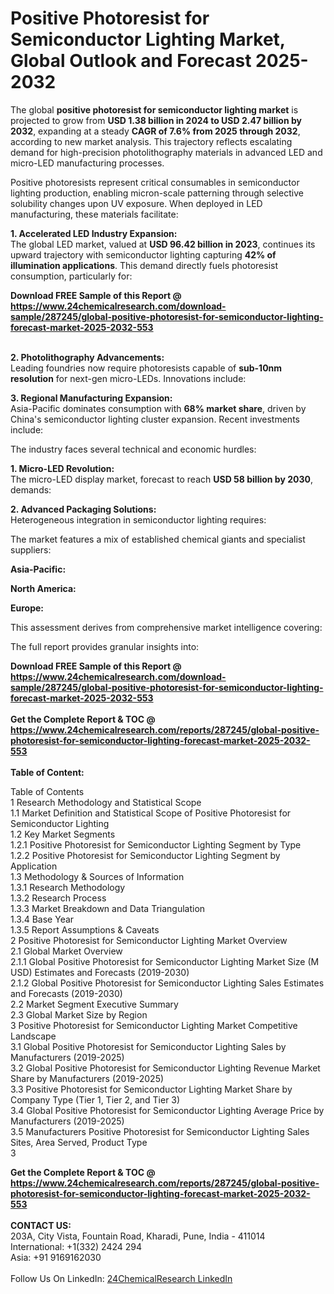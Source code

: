 <h1>Positive Photoresist for Semiconductor Lighting Market, Global Outlook and Forecast 2025-2032</h1><p>The global <strong>positive photoresist for semiconductor lighting market</strong> is projected to grow from <strong>USD 1.38 billion in 2024 to USD 2.47 billion by 2032</strong>, expanding at a steady <strong>CAGR of 7.6% from 2025 through 2032</strong>, according to new market analysis. This trajectory reflects escalating demand for high-precision photolithography materials in advanced LED and micro-LED manufacturing processes.</p><p>Positive photoresists represent critical consumables in semiconductor lighting production, enabling micron-scale patterning through selective solubility changes upon UV exposure. When deployed in LED manufacturing, these materials facilitate:</p><p><strong>1. Accelerated LED Industry Expansion:</strong><br>
The global LED market, valued at <strong>USD 96.42 billion in 2023</strong>, continues its upward trajectory with semiconductor lighting capturing <strong>42% of illumination applications</strong>. This demand directly fuels photoresist consumption, particularly for:</p><div><b>Download FREE Sample of this Report @ 
            <a href="https://www.24chemicalresearch.com/download-sample/287245/global-positive-photoresist-for-semiconductor-lighting-forecast-market-2025-2032-553">
            https://www.24chemicalresearch.com/download-sample/287245/global-positive-photoresist-for-semiconductor-lighting-forecast-market-2025-2032-553</a></b></div><br><p><strong>2. Photolithography Advancements:</strong><br>
Leading foundries now require photoresists capable of <strong>sub-10nm resolution</strong> for next-gen micro-LEDs. Innovations include:</p><p><strong>3. Regional Manufacturing Expansion:</strong><br>
Asia-Pacific dominates consumption with <strong>68% market share</strong>, driven by China's semiconductor lighting cluster expansion. Recent investments include:</p><p>The industry faces several technical and economic hurdles:</p><p><strong>1. Micro-LED Revolution:</strong><br>
The micro-LED display market, forecast to reach <strong>USD 58 billion by 2030</strong>, demands:</p><p><strong>2. Advanced Packaging Solutions:</strong><br>
Heterogeneous integration in semiconductor lighting requires:</p><p>The market features a mix of established chemical giants and specialist suppliers:</p><p><strong>Asia-Pacific:</strong></p><p><strong>North America:</strong></p><p><strong>Europe:</strong></p><p>This assessment derives from comprehensive market intelligence covering:</p><p>The full report provides granular insights into:</p><div><b>Download FREE Sample of this Report @ 
            <a href="https://www.24chemicalresearch.com/download-sample/287245/global-positive-photoresist-for-semiconductor-lighting-forecast-market-2025-2032-553">
            https://www.24chemicalresearch.com/download-sample/287245/global-positive-photoresist-for-semiconductor-lighting-forecast-market-2025-2032-553</a></b></div><br><div><b>Get the Complete Report & TOC @ 
            <a href="https://www.24chemicalresearch.com/reports/287245/global-positive-photoresist-for-semiconductor-lighting-forecast-market-2025-2032-553">
            https://www.24chemicalresearch.com/reports/287245/global-positive-photoresist-for-semiconductor-lighting-forecast-market-2025-2032-553</a></b></div><br>
            <b>Table of Content:</b><p>Table of Contents<br />
1 Research Methodology and Statistical Scope<br />
1.1 Market Definition and Statistical Scope of Positive Photoresist for Semiconductor Lighting<br />
1.2 Key Market Segments<br />
1.2.1 Positive Photoresist for Semiconductor Lighting Segment by Type<br />
1.2.2 Positive Photoresist for Semiconductor Lighting Segment by Application<br />
1.3 Methodology & Sources of Information<br />
1.3.1 Research Methodology<br />
1.3.2 Research Process<br />
1.3.3 Market Breakdown and Data Triangulation<br />
1.3.4 Base Year<br />
1.3.5 Report Assumptions & Caveats<br />
2 Positive Photoresist for Semiconductor Lighting Market Overview<br />
2.1 Global Market Overview<br />
2.1.1 Global Positive Photoresist for Semiconductor Lighting Market Size (M USD) Estimates and Forecasts (2019-2030)<br />
2.1.2 Global Positive Photoresist for Semiconductor Lighting Sales Estimates and Forecasts (2019-2030)<br />
2.2 Market Segment Executive Summary<br />
2.3 Global Market Size by Region<br />
3 Positive Photoresist for Semiconductor Lighting Market Competitive Landscape<br />
3.1 Global Positive Photoresist for Semiconductor Lighting Sales by Manufacturers (2019-2025)<br />
3.2 Global Positive Photoresist for Semiconductor Lighting Revenue Market Share by Manufacturers (2019-2025)<br />
3.3 Positive Photoresist for Semiconductor Lighting Market Share by Company Type (Tier 1, Tier 2, and Tier 3)<br />
3.4 Global Positive Photoresist for Semiconductor Lighting Average Price by Manufacturers (2019-2025)<br />
3.5 Manufacturers Positive Photoresist for Semiconductor Lighting Sales Sites, Area Served, Product Type<br />
3</p><div><b>Get the Complete Report & TOC @ 
            <a href="https://www.24chemicalresearch.com/reports/287245/global-positive-photoresist-for-semiconductor-lighting-forecast-market-2025-2032-553">
            https://www.24chemicalresearch.com/reports/287245/global-positive-photoresist-for-semiconductor-lighting-forecast-market-2025-2032-553</a></b></div><br><b>CONTACT US:</b><br>
            203A, City Vista, Fountain Road, Kharadi, Pune, India - 411014<br>
            International: +1(332) 2424 294<br>
            Asia: +91 9169162030 <br><br>
            Follow Us On LinkedIn: <a href="https://www.linkedin.com/company/24chemicalresearch/">24ChemicalResearch LinkedIn</a>